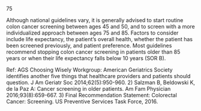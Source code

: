 75

Although national guidelines vary, it is generally advised to start routine colon cancer screening between ages 45 and 50, and to screen with a more individualized approach between ages 75 and 85. Factors to consider include life expectancy, the patient’s overall health, whether the patient has been screened previously, and patient preference. Most guidelines recommend stopping colon cancer screening in patients older than 85 years or when their life expectancy falls below 10 years (SOR B).

Ref: AGS Choosing Wisely Workgroup: American Geriatrics Society identifies another five things that healthcare providers and patients should question. J Am Geriatr Soc 2014;62(5):950-960.  2) Salzman B, Beldowski K, de la Paz A: Cancer screening in older patients. Am Fam Physician 2016;93(8):659-667.  3) Final Recommendation Statement: Colorectal Cancer: Screening. US Preventive Services Task Force, 2016.